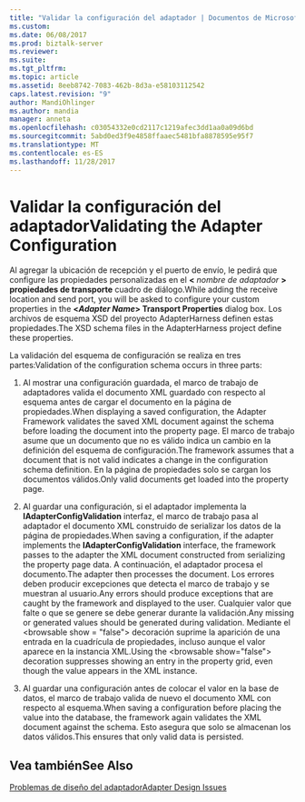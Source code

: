 ```yaml
---
title: "Validar la configuración del adaptador | Documentos de Microsoft"
ms.custom: 
ms.date: 06/08/2017
ms.prod: biztalk-server
ms.reviewer: 
ms.suite: 
ms.tgt_pltfrm: 
ms.topic: article
ms.assetid: 8eeb8742-7083-462b-8d3a-e58103112542
caps.latest.revision: "9"
author: MandiOhlinger
ms.author: mandia
manager: anneta
ms.openlocfilehash: c03054332e0cd2117c1219afec3dd1aa0a09d6bd
ms.sourcegitcommit: 5abd0ed3f9e4858ffaaec5481bfa8878595e95f7
ms.translationtype: MT
ms.contentlocale: es-ES
ms.lasthandoff: 11/28/2017
---
```

# <a name="validating-the-adapter-configuration"></a><span data-ttu-id="b2697-102">Validar la configuración del adaptador</span><span class="sxs-lookup"><span data-stu-id="b2697-102">Validating the Adapter Configuration</span></span>
<span data-ttu-id="b2697-103">Al agregar la ubicación de recepción y el puerto de envío, le pedirá que configure las propiedades personalizadas en el  **\<**  *nombre de adaptador*  **\> propiedades de transporte**  cuadro de diálogo.</span><span class="sxs-lookup"><span data-stu-id="b2697-103">While adding the receive location and send port, you will be asked to configure your custom properties in the **\<***Adapter Name***\> Transport Properties** dialog box.</span></span> <span data-ttu-id="b2697-104">Los archivos de esquema XSD del proyecto AdapterHarness definen estas propiedades.</span><span class="sxs-lookup"><span data-stu-id="b2697-104">The XSD schema files in the AdapterHarness project define these properties.</span></span>  
  
 <span data-ttu-id="b2697-105">La validación del esquema de configuración se realiza en tres partes:</span><span class="sxs-lookup"><span data-stu-id="b2697-105">Validation of the configuration schema occurs in three parts:</span></span>  
  
1.  <span data-ttu-id="b2697-106">Al mostrar una configuración guardada, el marco de trabajo de adaptadores valida el documento XML guardado con respecto al esquema antes de cargar el documento en la página de propiedades.</span><span class="sxs-lookup"><span data-stu-id="b2697-106">When displaying a saved configuration, the Adapter Framework validates the saved XML document against the schema before loading the document into the property page.</span></span> <span data-ttu-id="b2697-107">El marco de trabajo asume que un documento que no es válido indica un cambio en la definición del esquema de configuración.</span><span class="sxs-lookup"><span data-stu-id="b2697-107">The framework assumes that a document that is not valid indicates a change in the configuration schema definition.</span></span> <span data-ttu-id="b2697-108">En la página de propiedades solo se cargan los documentos válidos.</span><span class="sxs-lookup"><span data-stu-id="b2697-108">Only valid documents get loaded into the property page.</span></span>  
  
2.  <span data-ttu-id="b2697-109">Al guardar una configuración, si el adaptador implementa la **IAdapterConfigValidation** interfaz, el marco de trabajo pasa al adaptador el documento XML construido de serializar los datos de la página de propiedades.</span><span class="sxs-lookup"><span data-stu-id="b2697-109">When saving a configuration, if the adapter implements the **IAdapterConfigValidation** interface, the framework passes to the adapter the XML document constructed from serializing the property page data.</span></span> <span data-ttu-id="b2697-110">A continuación, el adaptador procesa el documento.</span><span class="sxs-lookup"><span data-stu-id="b2697-110">The adapter then processes the document.</span></span> <span data-ttu-id="b2697-111">Los errores deben producir excepciones que detecta el marco de trabajo y se muestran al usuario.</span><span class="sxs-lookup"><span data-stu-id="b2697-111">Any errors should produce exceptions that are caught by the framework and displayed to the user.</span></span> <span data-ttu-id="b2697-112">Cualquier valor que falte o que se genere se debe generar durante la validación.</span><span class="sxs-lookup"><span data-stu-id="b2697-112">Any missing or generated values should be generated during validation.</span></span> <span data-ttu-id="b2697-113">Mediante el \<browsable show = "false"\> decoración suprime la aparición de una entrada en la cuadrícula de propiedades, incluso aunque el valor aparece en la instancia XML.</span><span class="sxs-lookup"><span data-stu-id="b2697-113">Using the \<browsable show="false"\> decoration suppresses showing an entry in the property grid, even though the value appears in the XML instance.</span></span>  
  
3.  <span data-ttu-id="b2697-114">Al guardar una configuración antes de colocar el valor en la base de datos, el marco de trabajo valida de nuevo el documento XML con respecto al esquema.</span><span class="sxs-lookup"><span data-stu-id="b2697-114">When saving a configuration before placing the value into the database, the framework again validates the XML document against the schema.</span></span> <span data-ttu-id="b2697-115">Esto asegura que solo se almacenan los datos válidos.</span><span class="sxs-lookup"><span data-stu-id="b2697-115">This ensures that only valid data is persisted.</span></span>  
  
## <a name="see-also"></a><span data-ttu-id="b2697-116">Vea también</span><span class="sxs-lookup"><span data-stu-id="b2697-116">See Also</span></span>  
 [<span data-ttu-id="b2697-117">Problemas de diseño del adaptador</span><span class="sxs-lookup"><span data-stu-id="b2697-117">Adapter Design Issues</span></span>](../core/adapter-design-issues.md)